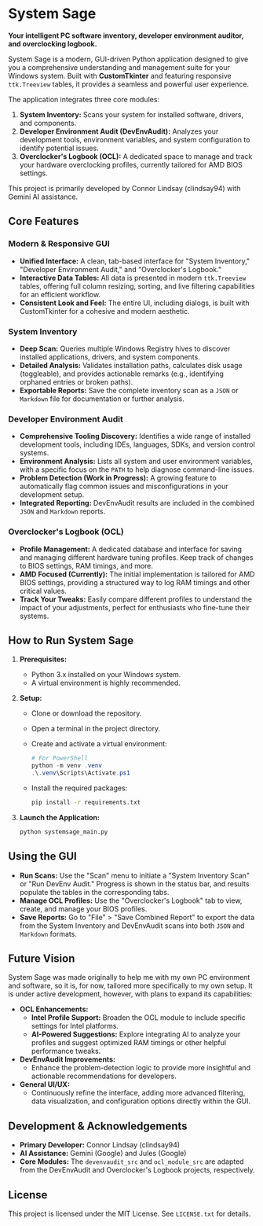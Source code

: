 # System Sage

**Your intelligent PC software inventory, developer environment auditor, and overclocking logbook.**

System Sage is a modern, GUI-driven Python application designed to give you a comprehensive understanding and management suite for your Windows system. Built with **CustomTkinter** and featuring responsive `ttk.Treeview` tables, it provides a seamless and powerful user experience.

The application integrates three core modules:

1.  **System Inventory:** Scans your system for installed software, drivers, and components.
2.  **Developer Environment Audit (DevEnvAudit):** Analyzes your development tools, environment variables, and system configuration to identify potential issues.
3.  **Overclocker's Logbook (OCL):** A dedicated space to manage and track your hardware overclocking profiles, currently tailored for AMD BIOS settings.

This project is primarily developed by Connor Lindsay (clindsay94) with Gemini AI assistance.

## Core Features

### Modern & Responsive GUI

*   **Unified Interface:** A clean, tab-based interface for "System Inventory," "Developer Environment Audit," and "Overclocker's Logbook."
*   **Interactive Data Tables:** All data is presented in modern `ttk.Treeview` tables, offering full column resizing, sorting, and live filtering capabilities for an efficient workflow.
*   **Consistent Look and Feel:** The entire UI, including dialogs, is built with CustomTkinter for a cohesive and modern aesthetic.

### System Inventory

*   **Deep Scan:** Queries multiple Windows Registry hives to discover installed applications, drivers, and system components.
*   **Detailed Analysis:** Validates installation paths, calculates disk usage (toggleable), and provides actionable remarks (e.g., identifying orphaned entries or broken paths).
*   **Exportable Reports:** Save the complete inventory scan as a `JSON` or `Markdown` file for documentation or further analysis.

### Developer Environment Audit

*   **Comprehensive Tooling Discovery:** Identifies a wide range of installed development tools, including IDEs, languages, SDKs, and version control systems.
*   **Environment Analysis:** Lists all system and user environment variables, with a specific focus on the `PATH` to help diagnose command-line issues.
*   **Problem Detection (Work in Progress):** A growing feature to automatically flag common issues and misconfigurations in your development setup.
*   **Integrated Reporting:** DevEnvAudit results are included in the combined `JSON` and `Markdown` reports.

### Overclocker's Logbook (OCL)

*   **Profile Management:** A dedicated database and interface for saving and managing different hardware tuning profiles. Keep track of changes to BIOS settings, RAM timings, and more.
*   **AMD Focused (Currently):** The initial implementation is tailored for AMD BIOS settings, providing a structured way to log RAM timings and other critical values.
*   **Track Your Tweaks:** Easily compare different profiles to understand the impact of your adjustments, perfect for enthusiasts who fine-tune their systems.

## How to Run System Sage

1.  **Prerequisites:**
    *   Python 3.x installed on your Windows system.
    *   A virtual environment is highly recommended.

2.  **Setup:**
    *   Clone or download the repository.
    *   Open a terminal in the project directory.
    *   Create and activate a virtual environment:

        ```powershell
        # For PowerShell
        python -m venv .venv
        .\.venv\Scripts\Activate.ps1
        ```

    *   Install the required packages:
        ```sh
        pip install -r requirements.txt
        ```

3.  **Launch the Application:**
    ```sh
    python systemsage_main.py
    ```

## Using the GUI

*   **Run Scans:** Use the "Scan" menu to initiate a "System Inventory Scan" or "Run DevEnv Audit." Progress is shown in the status bar, and results populate the tables in the corresponding tabs.
*   **Manage OCL Profiles:** Use the "Overclocker's Logbook" tab to view, create, and manage your BIOS profiles.
*   **Save Reports:** Go to "File" > "Save Combined Report" to export the data from the System Inventory and DevEnvAudit scans into both `JSON` and `Markdown` formats.

## Future Vision

System Sage was made originally to help me with my own PC environment and software, so it is, for now, tailored more specifically to my own setup. It is under active development, however, with plans to expand its capabilities:

*   **OCL Enhancements:**
    *   **Intel Profile Support:** Broaden the OCL module to include specific settings for Intel platforms. 
    *   **AI-Powered Suggestions:** Explore integrating AI to analyze your profiles and suggest optimized RAM timings or other helpful performance tweaks.
*   **DevEnvAudit Improvements:**
    *   Enhance the problem-detection logic to provide more insightful and actionable recommendations for developers.
*   **General UI/UX:**
    *   Continuously refine the interface, adding more advanced filtering, data visualization, and configuration options directly within the GUI.

## Development & Acknowledgements

*   **Primary Developer:** Connor Lindsay (clindsay94)
*   **AI Assistance:** Gemini (Google) and Jules (Google)
*   **Core Modules:** The `devenvaudit_src` and `ocl_module_src` are adapted from the DevEnvAudit and Overclocker's Logbook projects, respectively.

## License

This project is licensed under the MIT License. See `LICENSE.txt` for details.
